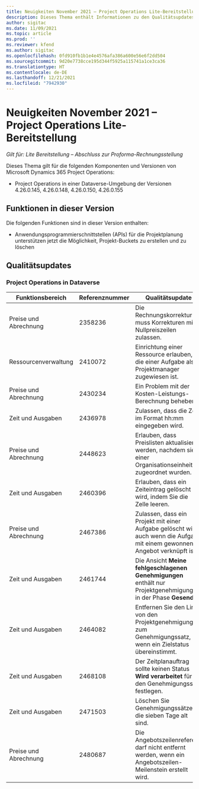 ```yaml
---
title: Neuigkeiten November 2021 – Project Operations Lite-Bereitstellung
description: Dieses Thema enthält Informationen zu den Qualitätsupdates, die in der Version vom November 2021 der Project Operations Lite-Bereitstellung verfügbar sind.
author: sigitac
ms.date: 11/09/2021
ms.topic: article
ms.prod: ''
ms.reviewer: kfend
ms.author: sigitac
ms.openlocfilehash: 0fd910fb1b1e4e4576afa386a600e56e6f2dd504
ms.sourcegitcommit: 9d20e7738cce195d344f5925a115741a1ce3ca36
ms.translationtype: HT
ms.contentlocale: de-DE
ms.lasthandoff: 12/21/2021
ms.locfileid: "7942930"
---
```

# <a name="whats-new-november-2021---project-operations-lite-deployment"></a>Neuigkeiten November 2021 – Project Operations Lite-Bereitstellung

_Gilt für: Lite Bereitstellung – Abschluss zur Proforma-Rechnungsstellung_

Dieses Thema gilt für die folgenden Komponenten und Versionen von Microsoft Dynamics 365 Project Operations:

- Project Operations in einer Dataverse-Umgebung der Versionen 4.26.0.145, 4.26.0.148, 4.26.0.150, 4.26.0.155
  
## <a name="features-included-in-this-release"></a>Funktionen in dieser Version

Die folgenden Funktionen sind in dieser Version enthalten:

- Anwendungsprogrammierschnittstellen (APIs) für die Projektplanung unterstützen jetzt die Möglichkeit, Projekt-Buckets zu erstellen und zu löschen

## <a name="quality-updates"></a>Qualitätsupdates

### <a name="project-operations-in-dataverse"></a>Project Operations in Dataverse

| Funktionsbereich | Referenznummer | Qualitätsupdate |
| --- | --- | --- |
| Preise und Abrechnung | 2358236 | Die Rechnungskorrektur muss Korrekturen mit Nullpreiszeilen zulassen. |
| Ressourcenverwaltung | 2410072 | Einrichtung einer Ressource erlauben, die einer Aufgabe als Projektmanager zugewiesen ist. |
| Preise und Abrechnung | 2430234 | Ein Problem mit der Kosten-Leistungs-Berechnung beheben. |
| Zeit und Ausgaben | 2436978 | Zulassen, dass die Zeit im Format hh:mm eingegeben wird. |
| Preise und Abrechnung | 2448623 | Erlauben, dass Preislisten aktualisiert werden, nachdem sie einer Organisationseinheit zugeordnet wurden. |
| Zeit und Ausgaben | 2460396 | Erlauben, dass ein Zeiteintrag gelöscht wird, indem Sie die Zelle leeren. |
| Preise und Abrechnung | 2467386 | Zulassen, dass ein Projekt mit einer Aufgabe gelöscht wird, auch wenn die Aufgabe mit einem gewonnenen Angebot verknüpft ist. |
| Zeit und Ausgaben | 2461744 | Die Ansicht **Meine fehlgeschlagenen Genehmigungen** enthält nur Projektgenehmigungen in der Phase **Gesendet**. |
| Zeit und Ausgaben | 2464082 | Entfernen Sie den Link von den Projektgenehmigungen zum Genehmigungssatz, wenn ein Zielstatus übereinstimmt. |
| Zeit und Ausgaben | 2468108 | Der Zeitplanauftrag sollte keinen Status **Wird verarbeitet** für den Genehmigungssatz festlegen. |
| Zeit und Ausgaben | 2471503 | Löschen Sie Genehmigungssätze, die sieben Tage alt sind. |
| Preise und Abrechnung | 2480687 | Die Angebotszeilenreferenz darf nicht entfernt werden, wenn ein Angebotszeilen-Meilenstein erstellt wird. |
